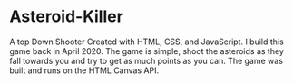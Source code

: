 # Asteroid-Killer
A top Down Shooter Created with HTML, CSS, and JavaScript.
I build this game back in April 2020. The game is simple, shoot the asteroids as they fall towards you and try to get as much points as you can.
The game was built and runs on the HTML Canvas API.
